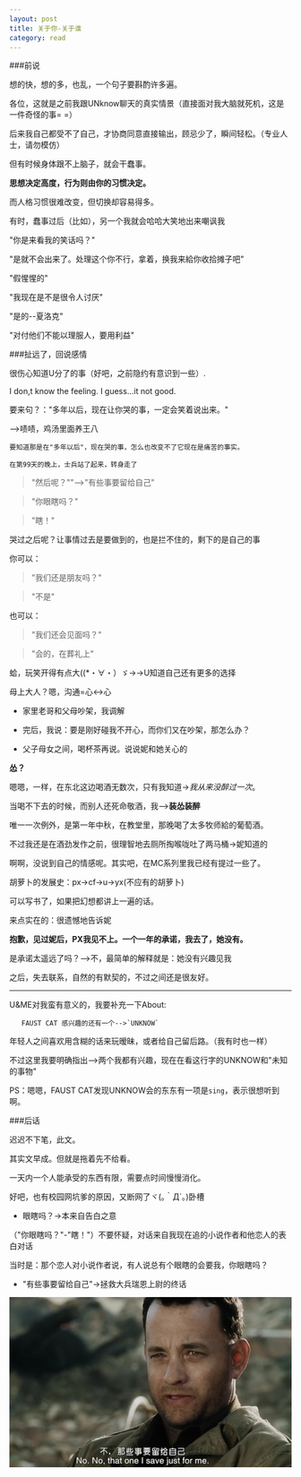 ```yaml
---
layout: post
title: 关于你-关于谁
category: read
---
```

###前说

想的快，想的多，也乱，一个句子要斟酌许多遍。

各位，这就是之前我跟UNknow聊天的真实情景（直接面对我大脑就死机，这是一件奇怪的事= =）

后来我自己都受不了自己，才协商同意直接输出，顾忌少了，瞬间轻松。（专业人士，请勿模仿）

但有时候身体跟不上脑子，就会干蠢事。

**思想决定高度，行为则由你的习惯决定。**

而人格习惯很难改变，但切换却容易得多。

有时，蠢事过后（比如），另一个我就会哈哈大笑地出来嘲讽我

"你是来看我的笑话吗？"

"是就不会出来了。处理这个你不行，拿着，换我来給你收拾摊子吧"

"假惺惺的"

"我现在是不是很令人讨厌"

"是的--夏洛克"

"对付他们不能以理服人，要用利益"


###扯远了，回说感情

很伤心知道U分了的事（好吧，之前隐约有意识到一些）.

I don,t know the feeling. I guess...it not good.

要来句？："多年以后，现在让你哭的事，一定会笑着说出来。"

-->啧啧，鸡汤里面养王八 

`要知道那是在"多年以后"，现在哭的事，怎么也改变不了它现在是痛苦的事实。`

`在第99天的晚上，士兵站了起来，转身走了`

>"然后呢？""-->"有些事要留给自己"

>"你眼瞎吗？"
 
>"瞎！"


哭过之后呢？让事情过去是要做到的，也是拦不住的，剩下的是自己的事

你可以：

>"我们还是朋友吗？"
       
>"不是"

也可以：

>"我们还会见面吗？"
        
>"会的，在葬礼上"

蛤，玩笑开得有点大((*・∀・）ゞ→→U知道自己还有更多的选择

母上大人？嗯，沟通=心<->心

- 家里老哥和父母吵架，我调解

- 完后，我说：要是刚好碰我不开心，而你们又在吵架，那怎么办？

- 父子母女之间，喝杯茶再说。说说妮和她关心的

**怂？**

嗯嗯，一样，在东北这边喝酒无数次，只有我知道->*我从来没醉过一次*。

当喝不下去的时候，而别人还死命敬酒，我-->**装怂装醉**

唯一一次例外，是第一年中秋，在教堂里，那晚喝了太多牧师給的葡萄酒。

不过我还是在酒劲发作之前，很理智地去厕所掏喉咙吐了两马桶->妮知道的

啊啊，没说到自己的情感呢。其实吧，在MC系列里我已经有提过一些了。

胡萝卜的发展史：px->cf->u->yx(不应有的胡萝卜)

可以写书了，如果把幻想都讲上一遍的话。

来点实在的：很遗憾地告诉妮

**抱歉，见过妮后，PX我见不上。一个一年的承诺，我去了，她没有。**

是承诺太遥远了吗？-->不，最简单的解释就是：她没有兴趣见我

之后，失去联系，自然的有默契的，不过之间还是很友好。

---

U&ME对我蛮有意义的，我要补充一下About: 

       FAUST CAT 感兴趣的还有一个-->`UNKNOW`      
        
年轻人之间喜欢用含糊的话来玩暧昧，或者给自己留后路。（我有时也一样）

不过这里我要明确指出-->两个我都有兴趣，现在在看这行字的UNKNOW和"未知的事物"

PS：嗯嗯，FAUST CAT发现UNKNOW会的东东有一项是`sing`，表示很想听到啊。

###后话

迟迟不下笔，此文。

其实文早成。但就是拖着先不给看。

一天内一个人能承受的东西有限，需要点时间慢慢消化。

好吧，也有校园网坑爹的原因，又断网了ヾ(｡｀Д´｡)卧槽

- 眼瞎吗？->本来自告白之意

（"你眼瞎吗？"-"瞎！"）不要怀疑，对话来自我现在追的小说作者和他恋人的表白对话

当时是：那个恋人对小说作者说，有人说总有个眼瞎的会要我，你眼瞎吗？

- "有些事要留给自己"->拯救大兵瑞恩上尉的终话

<img class="cover" src="/images/2014/10/read/0000001.jpg" />


   

